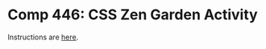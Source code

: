 Comp 446: CSS Zen Garden Activity
====

Instructions are [here](https://docs.google.com/document/d/1HJn8_iK15JA8V_o2g-_s-pSaNbHibHTJ-mzyj2NRV7U/edit?usp=sharing).
